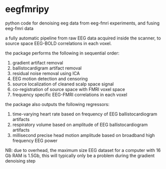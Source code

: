 # eegfmripy
python code for denoising eeg data from eeg-fmri experiments, and fusing eeg-fmri data

a fully automatic pipeline from raw EEG data acquired inside the scanner, to source
space EEG-BOLD correlations in each voxel.

the package performs the following in sequential order:

1) gradient artifact removal
2) ballistocardigram artifact removal
3) residual noise removal using ICA
4) EEG motion detection and censoring
5) source localization of cleaned scalp space signal
6) co-registration of source space with FMRI voxel space
7) frequency specific EEG-FMRI correlations in each voxel 

the package also outputs the following regressors:
  1) time-varying heart rate based on frequency of EEG ballistocardiogram artifacts
  2) respiratory volume based on amplitude of EEG ballistocardiogram artifacts
  3) millisecond precise head motion amplitude based on broadband high frequency EEG power
  
  
NB: due to overhead, the maximum size EEG dataset for a computer with 16 Gb RAM is 1.5Gb, this will typically only be a problem during the gradient denoising step



